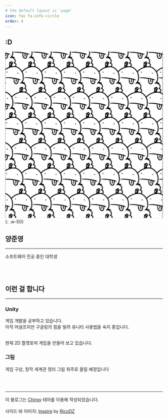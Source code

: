 ```yaml
---
# the default layout is 'page'
icon: fas fa-info-circle
order: 4
---
```


## **:D**

![bobs](/assets/img/bobs.jpg){: .w-50}

## **양준영**
---
소프트웨어 전공 중인 대학생

<br/><br/>
## **이런 걸 합니다**
---
### **Unity**
게임 개발을 공부하고 있습니다.<br/>
아직 어설프지만 구글링의 힘을 빌려 유니티 사용법을 숙지 중입니다.<br/><br/>

현재 2D 플랫포머 게임을 만들어 보고 있습니다.

### **그림**
게임 구상, 창작 세계관 정리 그림 위주로 올릴 예정입니다

<br/><br/>

---
이 블로그는 [Chirpy](https://github.com/cotes2020/jekyll-theme-chirpy) 테마를 이용해 작성되었습니다.<br/><br/>
사이드 바 이미지: [Inspire](https://www.deviantart.com/ricodz/art/Inspire-805583280) by [RicoDZ](https://www.deviantart.com/ricodz)
